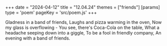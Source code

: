 +++
date = "2024-04-12"
title = "12.04.24"
themes = ["friends"]
[params]
  type = 'poem'
  pageKey = 'src/poem.js'
+++

Gladness in a band of friends,
Laughs and pizza warming in the oven,
Now my glass is overflowing -
You see, there's Coca-Cola on the table,
What a headache seeping down into a giggle,
To be a fool in friendly company,
An evening with a band of friends.

